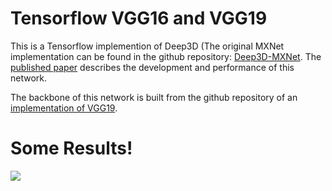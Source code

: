 # Tensorflow VGG16 and VGG19

This is a Tensorflow implemention of Deep3D (The original MXNet implementation can be found in the github repository: <a href="https://github.com/piiswrong/deep3d">Deep3D-MXNet</a>. The <a href="https://arxiv.org/abs/1604.03650">published paper</a> describes the development and performance of this network. 

The backbone of this network is built from the github repository of an <a href="https://github.com/machrisaa/tensorflow-vgg">implementation of VGG19</a>.

# Some Results!
 ![](https://github.com/jhoh10/Deep3D_Tensorflow/blob/master/viz/dancegirl.gif)
